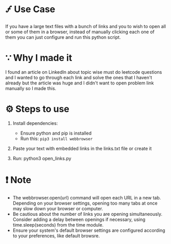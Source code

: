 # 🝡 Use Case
If you have a large text files with a bunch of links and you to wish to open all or some of them in a browser, instead of manually clicking each one of them you can just configure and run this python script.

# ∵ Why I made it
I found an article on LinkedIn about topic wise must do leetcode questions and I wanted to go through each link and solve the ones that I haven't already but the article was huge and I didn't want to open problem link manually so I made this.

# ⚙️ Steps to use
1. Install dependencies:
    - Ensure python and pip is installed
    - Run this: `​pip3 install webbrowser`

2. Paste your text with embedded links in the links.txt file or create it
3. Run: python3 open_links.py

# ❗️ Note
- The webbrowser.open(url) command will open each URL in a new tab. Depending on your browser settings, opening too many tabs at once may slow down your browser or computer.
- Be cautious about the number of links you are opening simultaneously. Consider adding a delay between openings if necessary, using time.sleep(seconds) from the time module.
- Ensure your system's default browser settings are configured according to your preferences, like default browsre.
